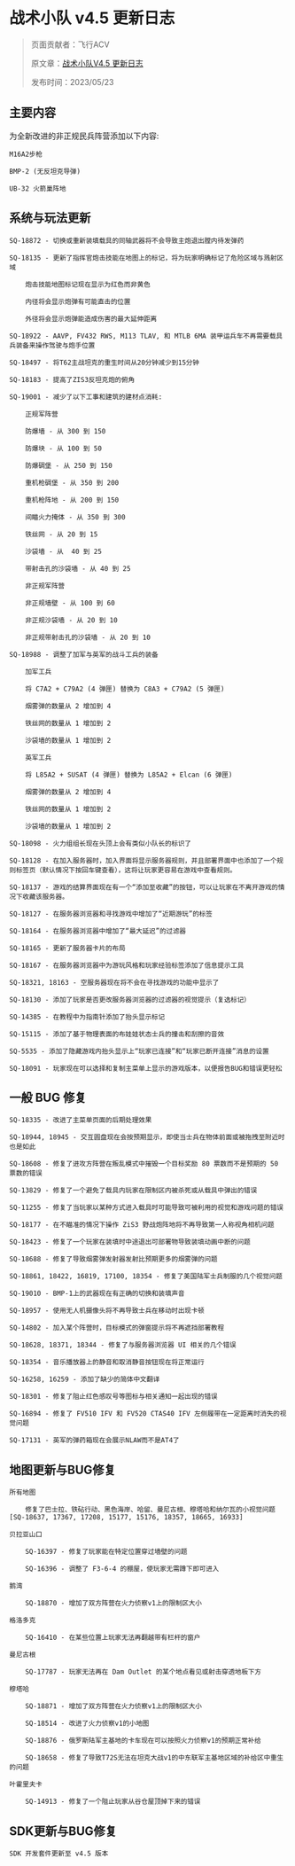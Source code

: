 # 战术小队 v4.5 更新日志

> 页面贡献者：飞行ACV
> 
> 原文章：[战术小队V4.5 更新日志](https://www.bilibili.com/read/cv23878228)
>
> 发布时间：2023/05/23

## 主要内容

为全新改进的非正规民兵阵营添加以下内容:

    M16A2步枪

    BMP-2 (无反坦克导弹)

    UB-32 火箭巢阵地

## 系统与玩法更新

    SQ-18872 - 切换或重新装填载具的同轴武器将不会导致主炮退出膛内待发弹药

    SQ-18135 - 更新了指挥官炮击技能在地图上的标记，将为玩家明确标记了危险区域与溅射区域

        炮击技能地图标记现在显示为红色而非黄色

        内径将会显示炮弹有可能直击的位置

        外径将会显示炮弹能造成伤害的最大延伸距离

    SQ-18922 - AAVP, FV432 RWS, M113 TLAV, 和 MTLB 6MA 装甲运兵车不再需要载具兵装备来操作驾驶与炮手位置

    SQ-18497 - 将T62主战坦克的重生时间从20分钟减少到15分钟

    SQ-18183 - 提高了ZIS3反坦克炮的俯角

    SQ-19001 - 减少了以下工事和建筑的建材点消耗:

        正规军阵营

        防爆墙 - 从 300 到 150

        防爆块 - 从 100 到 50

        防爆碉堡 - 从 250 到 150

        重机枪碉堡 - 从 350 到 200

        重机枪阵地 - 从 200 到 150

        间瞄火力掩体 - 从 350 到 300

        铁丝网 - 从 20 到 15

        沙袋墙 - 从  40 到 25

        带射击孔的沙袋墙 - 从 40 到 25

        非正规军阵营

        非正规墙壁 - 从 100 到 60

        非正规沙袋墙 - 从 20 到 10

        非正规带射击孔的沙袋墙 - 从 20 到 10

    SQ-18988 - 调整了加军与英军的战斗工兵的装备

        加军工兵

        将 C7A2 + C79A2 (4 弹匣) 替换为 C8A3 + C79A2 (5 弹匣)

        烟雾弹的数量从 2 增加到 4

        铁丝网的数量从 1 增加到 2

        沙袋墙的数量从 1 增加到 2

        英军工兵

        将 L85A2 + SUSAT (4 弹匣) 替换为 L85A2 + Elcan (6 弹匣)

        烟雾弹的数量从 2 增加到 4

        铁丝网的数量从 1 增加到 2

        沙袋墙的数量从 1 增加到 2

    SQ-18098 - 火力组组长现在头顶上会有类似小队长的标识了

    SQ-18128 - 在加入服务器时，加入界面将显示服务器规则，并且部署界面中也添加了一个规则标签页（默认情况下按回车键查看），这将让玩家更容易在游戏中查看规则。

    SQ-18137 - 游戏的结算界面现在有一个“添加至收藏”的按钮，可以让玩家在不离开游戏的情况下收藏该服务器。

    SQ-18127 - 在服务器浏览器和寻找游戏中增加了“近期游玩”的标签

    SQ-18164 - 在服务器浏览器中增加了“最大延迟”的过滤器

    SQ-18165 - 更新了服务器卡片的布局

    SQ-18167 - 在服务器浏览器中为游玩风格和玩家经验标签添加了信息提示工具

    SQ-18321, 18163 - 空服务器现在将不会在寻找游戏的功能中显示了

    SQ-18130 - 添加了玩家是否更改服务器浏览器的过滤器的视觉提示（复选标记）

    SQ-14385 - 在教程中为指南针添加了抬头显示标记

    SQ-15115 - 添加了基于物理表面的布娃娃状态士兵的撞击和刮擦的音效

    SQ-5535 - 添加了隐藏游戏内抬头显示上“玩家已连接”和“玩家已断开连接”消息的设置

    SQ-18091 - 玩家现在可以选择和复制主菜单上显示的游戏版本，以便报告BUG和错误更轻松

## 一般 BUG 修复

    SQ-18335 - 改进了主菜单页面的后期处理效果

    SQ-18944, 18945 - 交互圆盘现在会按预期显示，即使当士兵在物体前面或被拖拽至附近时也是如此

    SQ-18608 - 修复了进攻方阵营在叛乱模式中摧毁一个目标奖励 80 票数而不是预期的 50 票数的错误

    SQ-13829 - 修复了一个避免了载具内玩家在限制区内被杀死或从载具中弹出的错误

    SQ-11255 - 修复了当玩家以某种方式进入载具时可能导致可被利用的视觉和游戏问题的错误

    SQ-18177 - 在不瞄准的情况下操作 ZiS3 野战炮阵地将不再导致第一人称视角相机问题

    SQ-18423 - 修复了一个玩家在装填时中途退出可部署物导致装填动画中断的问题

    SQ-18688 - 修复了导致烟雾弹发射器发射比预期更多的烟雾弹的问题

    SQ-18861, 18422, 16819, 17100, 18354 - 修复了美国陆军士兵制服的几个视觉问题

    SQ-19010 - BMP-1上的武器现在有正确的切换和装填声音

    SQ-18957 - 使用无人机摄像头将不再导致士兵在移动时出现卡顿

    SQ-14802 - 加入某个阵营时，目标模式的弹窗提示将不再遮挡部署教程

    SQ-18628, 18371, 18344 - 修复了与服务器浏览器 UI 相关的几个错误

    SQ-18354 - 音乐播放器上的静音和取消静音按钮现在将正常运行

    SQ-16258, 16259 - 添加了缺少的简体中文翻译

    SQ-18301 - 修复了阻止红色感叹号等图标与相关通知一起出现的错误

    SQ-16894 - 修复了 FV510 IFV 和 FV520 CTAS40 IFV 左侧履带在一定距离时消失的视觉问题

    SQ-17131 - 英军的弹药箱现在会展示NLAW而不是AT4了

## 地图更新与BUG修复

    所有地图

        修复了巴士拉、铁砧行动、黑色海岸、哈留、曼尼古根、穆塔哈和纳尔瓦的小视觉问题[SQ-18637, 17367, 17208, 15177, 15176, 18357, 18665, 16933]

    贝拉亚山口

        SQ-16397 - 修复了玩家能在特定位置穿过墙壁的问题

        SQ-16396 - 调整了 F3-6-4 的棚屋，使玩家无需蹲下即可进入

    鹅湾

        SQ-18870 - 增加了双方阵营在火力侦察v1上的限制区大小

    格洛多克

        SQ-16410 - 在某些位置上玩家无法再翻越带有栏杆的窗户

    曼尼古根

        SQ-17787 - 玩家无法再在 Dam Outlet 的某个地点看见或射击穿透地板下方

    穆塔哈

        SQ-18871 - 增加了双方阵营在火力侦察v1上的限制区大小

        SQ-18514 - 改进了火力侦察v1的小地图

        SQ-18876 - 俄罗斯陆军主基地的卡车现在可以按照火力侦察v1的预期正常补给

        SQ-18658 - 修复了导致T72S无法在坦克大战v1的中东联军主基地区域的补给区中重生的问题

    叶霍里夫卡

        SQ-14913 - 修复了一个阻止玩家从谷仓屋顶掉下来的错误

## SDK更新与BUG修复

    SDK 开发套件更新至 v4.5 版本
